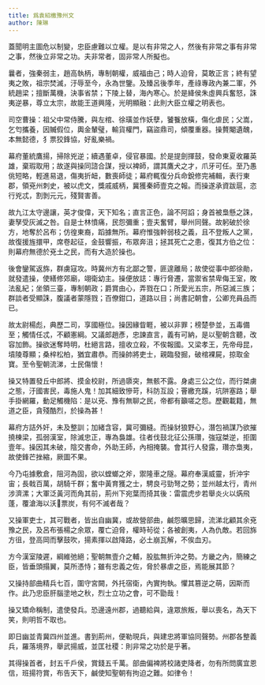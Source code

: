 ```yaml
---
title: 爲袁紹檄豫州文
author: 陳琳
---
```


蓋聞明主圖危以制變，忠臣慮難以立權。是以有非常之人，然後有非常之事有非常之事，然後立非常之功。夫非常者，固非常人所擬也。

曩者，強秦弱主，趙高執柄，專制朝權，威福由己；時人迫脅，莫敢正言；終有望夷之敗，祖宗焚滅，汙辱至今，永為世鑒。及臻呂後季年，產祿專政內兼二軍，外統趙梁；擅斷萬機，決事省禁；下陵上替，海內寒心。於是絳侯朱虛興兵奮怒，誅夷逆暴，尊立太宗，故能王道興隆，光明顯融：此則大臣立權之明表也。

司空曹操：祖父中常侍騰，與左棺、徐璜並作妖孽，饕餮放橫，傷化虐民；父嵩，乞匄攜養，因贓假位，輿金輦璧，輸貨權門，竊盜鼎司，傾覆重器。操贅閹遺醜，本無懿德，犭票狡鋒協，好亂樂禍。

幕府董統鷹揚，掃除兇逆；續遇董卓，侵官暴國。於是提劍揮鼓，發命東夏收羅英雄，棄瑕取用；故遂與操同諮合謀，授以裨師，謂其鷹犬之才，爪牙可任。至乃愚佻短略，輕進易退，傷夷折衄，數喪師徒；幕府輒復分兵命銳修完補輯，表行東郡，領兗州刺史，被以虎文，獎戚威柄，冀獲秦師壹克之報。而操遂承資跋扈，恣行兇忒，割剝元元，殘賢害善。

故九江太守邊讓，英才俊偉，天下知名；直言正色，論不阿諂；身首被梟懸之誅，妻孥受灰滅之咎。自是士林憤痛，民怨彌重；壹夫奮臂，舉州同聲。故躬破於徐方，地奪於呂布；仿徨東裔，蹈據無所。幕府惟強幹弱枝之義，且不登叛人之黨，故復援旌擐甲，席卷起征，金鼓響振，布眾奔沮；拯其死亡之患，復其方伯之位：則幕府無德於兗土之民，而有大造於操也。

後會鑾駕返旆，群虜寇攻。時冀州方有北鄙之警，匪遑離局；故使從事中郎徐勛，就發遣操，使繕修郊廟，翊衛幼主。操便放誌：專行脅遷，當禦省禁卑侮王室，敗法亂紀；坐領三臺，專制朝政；爵賞由心，弄戮在口；所愛光五宗，所惡滅三族；群談者受顯誅，腹議者蒙隱戮；百僚鉗口，道路以目；尚書記朝會，公卿充員品而已。

故太尉楊彪，典歷二司，享國極位。操因緣眥睚，被以非罪；榜楚參並，五毒備至；觸情任忒，不顧憲綱。又議郎趙彥，忠諫直言，義有可納，是以聖朝含聽，改容加飾。操欲迷奪時明，杜絕言路，擅收立殺，不俟報國。又梁孝王，先帝母昆，墳陵尊顯；桑梓松柏，猶宜肅恭。而操帥將吏士，親臨發掘，破棺裸屍，掠取金寶。至令聖朝流涕，士民傷懷！

操又特置發丘中郎將、摸金校尉，所過隳突，無骸不露。身處三公之位，而行桀虜之態，汙國害民，毒施人鬼！加其細致慘苛，科防互設；罾繳充蹊，坑阱塞路；舉手掛網羅，動足觸機陷：是以兗、豫有無聊之民，帝都有籲嗟之怨。歷觀載籍，無道之臣，貪殘酷烈，於操為甚！

幕府方詰外奸，未及整訓；加緒含容，冀可彌縫。而操豺狼野心，潛包禍謀乃欲摧撓棟梁，孤弱漢室，除滅忠正，專為裊雄。往者伐鼓北征公孫瓚，強寇桀逆，拒圍壹年。操因其未破，陰交書命，外助王師，內相掩襲。會其行人發露，瓚亦梟夷，故使鋒芒挫縮，厥圖不果。

今乃屯據敷倉，阻河為固，欲以螳螂之斧，禦隆車之隧。幕府奉漢威靈，折沖宇宙；長戟百萬，胡騎千群；奮中黃育獲之士，騁良弓勁弩之勢；並州越太行，青州涉濟漯；大軍泛黃河而角其前，荊州下宛葉而掎其後：雷震虎步若舉炎火以焫飛蓬，覆滄海以沃票炭，有何不滅者哉？

又操軍吏士，其可戰者，皆出自幽冀，或故營部曲，鹹怨曠思歸，流涕北顧其余兗豫之民，及呂布張楊之余眾，覆亡迫脅，權時茍從；各被創夷，人為仇敵。若回旆方徂，登高岡而擊鼓吹，揚素揮以啟降路，必土崩瓦解，不俟血刃。

方今漢室陵遲，綱維弛絕；聖朝無壹介之輔，股肱無折沖之勢。方畿之內，簡練之臣，皆垂頭搨翼，莫所憑恃；雖有忠義之佐，脅於暴虐之臣，焉能展其節？

又操持部曲精兵七百，圍守宮闕，外托宿衛，內實拘執。懼其篡逆之萌，因斯而作。此乃忠臣肝腦塗地之秋，烈士立功之會，可不勖哉！

操又矯命稱制，遣使發兵。恐邊遠州郡，過聽給與，違眾旅叛，舉以喪名，為天下笑，則明哲不取也。

即日幽並青冀四州並進。書到荊州，便勒現兵，與建忠將軍協同聲勢。州郡各整義兵，羅落境界，舉武揚威，並匡社稷：則非常之功於是乎著。

其得操首者，封五千戶侯，賞錢五千萬。部曲偏裨將校諸吏降者，勿有所問廣宜恩信，班揚符賞，布告天下，鹹使知聖朝有拘迫之難。如律令！
